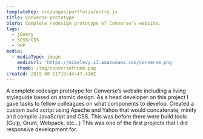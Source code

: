 ```yaml
---
templateKey: src/pages/portfolio/entry.js
title: Converse prototype
blurb: Complete redesign prototype of Converse's website.
tags:
  - jQuery
  - SCSS/CSS
  - PHP
media:
  - mediaType: image
    mediaUrl: 'https://mikelevy.s3.amazonaws.com/converse.png'
    thumb: /img/conversethumb.png
created: 2019-08-11T19:44:47.416Z
---
```

A complete redesign prototype for Converse’s website including a living styleguide based on atomic design. As a head developer on this project I gave tasks to fellow colleagues on what components to develop. Created a custom build script using Apache and Yahoo that would concatenate, minify and compile JavaScript and CSS. This was before there were build tools (Gulp, Grunt, Webpack, etc…) This was one of the first projects that I did responsive development for.
